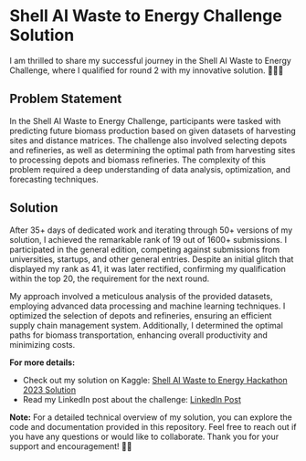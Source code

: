 # Shell AI Waste to Energy Challenge Solution

I am thrilled to share my successful journey in the Shell AI Waste to Energy Challenge, where I qualified for round 2 with my innovative solution. 🚀🎉🥳

## Problem Statement

In the Shell AI Waste to Energy Challenge, participants were tasked with predicting future biomass production based on given datasets of harvesting sites and distance matrices. The challenge also involved selecting depots and refineries, as well as determining the optimal path from harvesting sites to processing depots and biomass refineries. The complexity of this problem required a deep understanding of data analysis, optimization, and forecasting techniques.

## Solution

After 35+ days of dedicated work and iterating through 50+ versions of my solution, I achieved the remarkable rank of 19 out of 1600+ submissions. I participated in the general edition, competing against submissions from universities, startups, and other general entries. Despite an initial glitch that displayed my rank as 41, it was later rectified, confirming my qualification within the top 20, the requirement for the next round.

My approach involved a meticulous analysis of the provided datasets, employing advanced data processing and machine learning techniques. I optimized the selection of depots and refineries, ensuring an efficient supply chain management system. Additionally, I determined the optimal paths for biomass transportation, enhancing overall productivity and minimizing costs.


**For more details:**
- Check out my solution on Kaggle: [Shell AI Waste to Energy Hackathon 2023 Solution](https://www.kaggle.com/code/siddp6/shell-ai-waste-to-energy-hackathon-2023-solution)
- Read my LinkedIn post about the challenge: [LinkedIn Post](https://www.linkedin.com/posts/siddp6_kaggle-hackerearth-hackathon-activity-7105267874428051456-CLlv?utm_source=share&utm_medium=member_desktop)

**Note:** For a detailed technical overview of my solution, you can explore the code and documentation provided in this repository. Feel free to reach out if you have any questions or would like to collaborate. Thank you for your support and encouragement! 🙌✨
